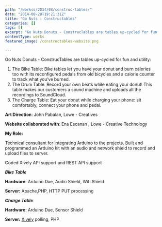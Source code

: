 ```yaml
---
path: "/workss/2014/08/construc-tables/"
date: "2014-08-28T19:21:31Z"
title: "Go Nuts : Constructables"
categories: []
tags: []
excerpt: "Go Nuts Donuts - ConstrucTables are tables up-cycled for fun and utility:    Bike tables let you ha..."
contentType: works
featured_image: /constructables-website.png

---
```


Go Nuts Donuts - ConstrucTables are tables up-cycled for fun and utility:

1. The Bike Table:
    Bike tables let you have your donut and burn calories too with its reconfigured pedals from old bicycles and a calorie counter to track what you’ve burned.
2. The Drum Table:
    Record your own beats while eating your donut! This table makes our customers a sound machine and uploads all the recordings to SoundCloud.
3. The Charge Table:
    Eat your donut while charging your phone: sit comfortably, connect your phone and pedal.

**Art Direction**: John Pabalan, Lowe - Creatives

**Website collaborated with**: Ena Escanan , Lowe - Creative Technology

**My Role:**

Technical consultant for integrating Arduino to the projects. Built and programmed an Arduino kit with an audio and network shield to record and upload files to server.

Coded Xively API support and REST API support

**_Bike Table_**

**Hardware:**
Arduino Due, Audio Shield, Wifi Shield

**Server:**
Apache,PHP, HTTP PUT processing

**_Charge Table_**

**Hardware:**
Arduino Due, Sensor Shield

**Server:**
[Xively](https://xively.com) polling, PHP